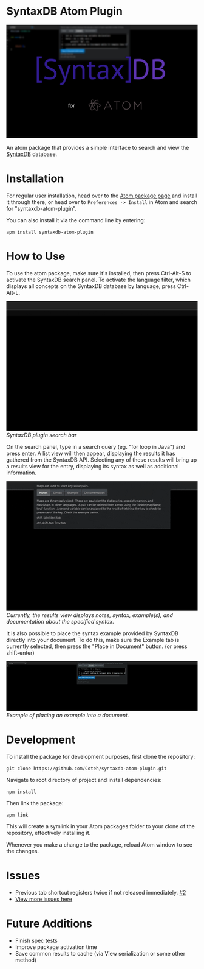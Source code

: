 # SyntaxDB Atom Plugin

![Front](https://raw.githubusercontent.com/Coteh/syntaxdb-atom-plugin/master/screenshots/front.png)

An atom package that provides a simple interface to search and view the [SyntaxDB](https://syntaxdb.com/) database.

# Installation

For regular user installation, head over to the [Atom package page](https://atom.io/packages/syntaxdb-atom-plugin) and install it through there, or head over to `Preferences -> Install` in Atom and search for "syntaxdb-atom-plugin".

You can also install it via the command line by entering:

```
apm install syntaxdb-atom-plugin
```

# How to Use

To use the atom package, make sure it's installed, then press Ctrl-Alt-S to activate the SyntaxDB search panel.
To activate the language filter, which displays all concepts on the SyntaxDB database by language, press Ctrl-Alt-L.

![Search View](https://raw.githubusercontent.com/Coteh/syntaxdb-atom-plugin/master/screenshots/SearchView.gif)  
_SyntaxDB plugin search bar_

On the search panel, type in a search query (eg. "for loop in Java") and press enter. A list view will then appear, displaying the results
it has gathered from the SyntaxDB API. Selecting any of these results will bring up a results view for the entry, displaying
its syntax as well as additional information.

![Results View](https://raw.githubusercontent.com/Coteh/syntaxdb-atom-plugin/master/screenshots/ResultsView.gif)  
_Currently, the results view displays notes, syntax, example(s), and documentation about the specified syntax._

It is also possible to place the syntax example provided by SyntaxDB directly into your document. To do this, make sure the Example tab
is currently selected, then press the "Place in Document" button. (or press shift-enter)

![Placing Example into Document](https://raw.githubusercontent.com/Coteh/syntaxdb-atom-plugin/master/screenshots/PlaceExample.gif)  
_Example of placing an example into a document._

# Development

To install the package for development purposes, first clone the repository:

```
git clone https://github.com/Coteh/syntaxdb-atom-plugin.git
```

Navigate to root directory of project and install dependencies:

```
npm install
```

Then link the package:

```
apm link
```

This will create a symlink in your Atom packages folder to your clone of the repository, effectively installing it.

Whenever you make a change to the package, reload Atom window to see the changes.

# Issues

-   Previous tab shortcut registers twice if not released immediately. [#2](https://github.com/Coteh/syntaxdb-atom-plugin/issues/2)
-   [View more issues here](https://github.com/Coteh/syntaxdb-atom-plugin/issues)

# Future Additions

-   Finish spec tests
-   Improve package activation time
-   Save common results to cache (via View serialization or some other method)
